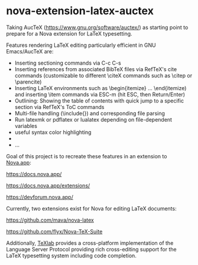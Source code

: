 # nova-extension-latex-auctex
Taking AucTeX (https://www.gnu.org/software/auctex/) as starting point to prepare for a Nova extension for LaTeX typesetting.

Features rendering LaTeX editing particularly efficient in GNU Emacs/AucTeX are:

* Inserting sectioning commands via C-c C-s
* Inserting references from associated BibTeX files via RefTeX's cite commands (customizable to different \citeX commands such as \citep or \parencite)
* Inserting LaTeX environments such as \begin{itemize} ... \end{itemize) and inserting \item commands via ESC-m (hit ESC, then Return/Enter)
* Outlining: Showing the table of contents with quick jump to a specific section via RefTeX's ToC commands
* Multi-file handling (\include{}) and corresponding file parsing 
* Run latexmk or pdflatex or lualatex depending on file-dependent variables 
* useful syntax color highlighting
* 
* ... 

Goal of this project is to recreate these features in an extension to [Nova.app](https://nova.app):

https://docs.nova.app/

https://docs.nova.app/extensions/

https://devforum.nova.app/

Currently, two extensions exist for Nova for editing LaTeX documents:

https://github.com/mava/nova-latex

https://github.com/flyx/Nova-TeX-Suite

Additionally, [TeXlab](https://github.com/latex-lsp/texlab) provides a cross-platform implementation of the Language Server Protocol providing rich cross-editing support for the LaTeX typesetting system including code completion. 

